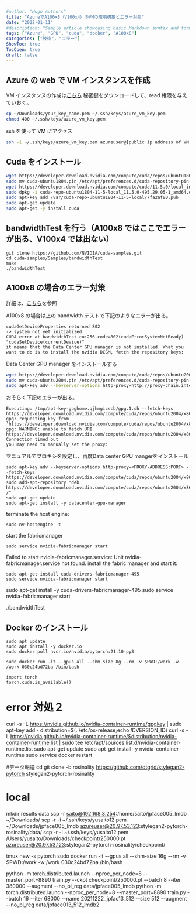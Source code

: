 ```yaml
---
#author: "Hugo Authors"
title: "AzureでA100x8（V100x4）のVMの環境構築とエラー対処"
date: "2022-01-11"
#description: "Sample article showcasing basic Markdown syntax and formatting for HTML elements."
tags: ["Azure", "GPU", "cuda", "docker", "A100x8"]
categories: ["技術", "エラー"]
ShowToc: true
TocOpen: true
draft: false
---
```


## Azure の web で VM インスタンスを作成

VM インスタンスの作成は[こちら](https://docs.microsoft.com/ja-jp/azure/virtual-machines/linux/quick-create-portal)
秘密鍵をダウンロードして、read 権限を与えていおく。

```bash
cp ~/Downloads/your_key_name.pem ~/.ssh/keys/azure_vm_key.pem
chmod 400 ~/.ssh/keys/azure_vm_key.pem
```

ssh を使って VM にアクセス

```bash
ssh -i ~/.ssh/keys/azure_vm_key.pem azureuser@[public ip address of VM instance]
```

## Cuda をインストール

```bash
wget https://developer.download.nvidia.com/compute/cuda/repos/ubuntu1804/x86_64/cuda-ubuntu1804.pin
sudo mv cuda-ubuntu1804.pin /etc/apt/preferences.d/cuda-repository-pin-600
wget https://developer.download.nvidia.com/compute/cuda/11.5.0/local_installers/cuda-repo-ubuntu1804-11-5-local_11.5.0-495.29.05-1_amd64.deb
sudo dpkg -i cuda-repo-ubuntu1804-11-5-local_11.5.0-495.29.05-1_amd64.deb
sudo apt-key add /var/cuda-repo-ubuntu1804-11-5-local/7fa2af80.pub
sudo apt-get update
sudo apt-get -y install cuda
```

## bandwidthTest を行う（A100x8 ではここでエラーが出る、V100x4 では出ない）

```
git clone https://github.com/NVIDIA/cuda-samples.git
cd cuda-samples/Samples/bandwidthTest
make
./bandwidthTest
```

## A100x8 の場合のエラー対策

詳細は、[こちら](https://github.com/pytorch/pytorch/issues/35710#issuecomment-901013741)を参照

A100x8 の場合は上の bandwidth テストで下記のようなエラーが出る。

```
cudaGetDeviceProperties returned 802
-> system not yet initialized
CUDA error at bandwidthTest.cu:256 code=802(cudaErrorSystemNotReady) "cudaSetDevice(currentDevice)"
it means that the Data Center GPU manager is not installed. What you want to do is to install the nvidia DCGM, fetch the repository keys:
```

Data Center GPU manager をインストールする

```bash
wget https://developer.download.nvidia.com/compute/cuda/repos/ubuntu2004/x86_64/cuda-ubuntu2004.pin
sudo mv cuda-ubuntu2004.pin /etc/apt/preferences.d/cuda-repository-pin-600
sudo apt-key adv --keyserver-options http-proxy=http://proxy-chain.intel.com:911 --fetch-keys https://developer.download.nvidia.com/compute/cuda/repos/ubuntu2004/x86_64/7fa2af80.pub
```
おそらく下記のエラーが出る。

```
Executing: /tmp/apt-key-gpghome.qjhmgicscb/gpg.1.sh --fetch-keys https://developer.download.nvidia.com/compute/cuda/repos/ubuntu2004/x86_64/7fa2af80.pub
gpg: requesting key from 'https://developer.download.nvidia.com/compute/cuda/repos/ubuntu2004/x86_64/7fa2af80.pub'
gpg: WARNING: unable to fetch URI https://developer.download.nvidia.com/compute/cuda/repos/ubuntu2004/x86_64/7fa2af80.pub: Connection timed out
you may need to manually set the proxy:
```

マニュアルでプロキシを設定し、再度Data center GPU mangerをインストール
```
sudo apt-key adv --keyserver-options http-proxy=<PROXY-ADDRESS:PORT> --fetch-keys https://developer.download.nvidia.com/compute/cuda/repos/ubuntu2004/x86_64/7fa2af80.pub
sudo add-apt-repository "deb https://developer.download.nvidia.com/compute/cuda/repos/ubuntu2004/x86_64/ /"
sudo apt-get update
sudo apt-get install -y datacenter-gpu-manager
```

terminate the host engine:
```
sudo nv-hostengine -t
```

start the fabricmanager
```
sudo service nvidia-fabricmanager start
```

Failed to start nvidia-fabricmanager.service: Unit nvidia-fabricmanager.service not found.
install the fabric manager and start it:

```
sudo apt-get install cuda-drivers-fabricmanager-495
sudo service nvidia-fabricmanager start
```

sudo apt-get install -y cuda-drivers-fabricmanager-495
sudo service nvidia-fabricmanager start

./bandwidthTest

## Docker のインストール
```
sudo apt update
sudo apt install -y docker.io
sudo docker pull nvcr.io/nvidia/pytorch:21.10-py3
```

```
sudo docker run -it --gpus all --shm-size 8g --rm -v $PWD:/work -w /work 030c24bd72ba /bin/bash
```

```
import torch
torch.cuda.is_available()
```

# error 対処２

curl -s -L https://nvidia.github.io/nvidia-container-runtime/gpgkey | sudo apt-key add -
distribution=$(. /etc/os-release;echo $ID$VERSION_ID)
curl -s -L https://nvidia.github.io/nvidia-container-runtime/$distribution/nvidia-container-runtime.list | sudo tee /etc/apt/sources.list.d/nvidia-container-runtime.list
sudo apt-get update
sudo apt-get install -y nvidia-container-runtime
sudo service docker restart

#データ転送
cd
git clone -b rosinality https://github.com/dtgrid/stylegan2-pytorch stylegan2-pytorch-rosinality

# local

mkdir results data
scp -r saito@192.168.3.254:/home/saito/jpface005_lmdb ~/Downloads/
scp -r -i ~/.ssh/keys/yusaito12.pem ~/Downloads/jpface005_lmdb azureuser@20.97.53.123:stylegan2-pytorch-rosinality/data/
scp -r -i ~/.ssh/keys/yusaito12.pem /Users/yusaito/Downloads/checkpoint/250000.pt azureuser@20.97.53.123:stylegan2-pytorch-rosinality/checkpoint/

tmux new -s pytorch
sudo docker run -it --gpus all --shm-size 16g --rm -v $PWD:/work -w /work 030c24bd72ba /bin/bash

python -m torch.distributed.launch --nproc_per_node=8 --master_port=8890 train.py --ckpt checkpoint/250000.pt --batch 8 --iter 380000 --augment --no_pl_reg data/jpface005_lmdb
python -m torch.distributed.launch --nproc_per_node=8 --master_port=8890 train.py --batch 16 --iter 68000 --name 20211222_jpfac13_512 --size 512 --augment --no_pl_reg data/jpface013_512_lmdb2
